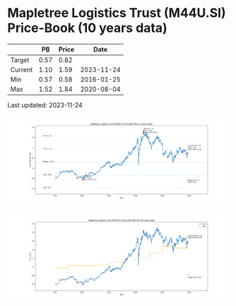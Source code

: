 # Mapletree Logistics Trust (M44U.SI) Price-Book (10 years data)

|     | PB   | Price | Date       |
|-----|------|-------|------------|
| Target | 0.57 | 0.82  |  |
| Current | 1.10 | 1.59  | 2023-11-24 |
| Min | 0.57 | 0.58  | 2016-01-25 |
| Max | 1.52 | 1.84  | 2020-08-04 |

Last updated: 2023-11-24

![Plot of Price-Book ratio for Mapletree Logistics Trust (M44U.SI)](M44U_pb_10.png)

![Plot of Price with NAV for Mapletree Logistics Trust (M44U.SI)](M44U_price_nav_10.png)
